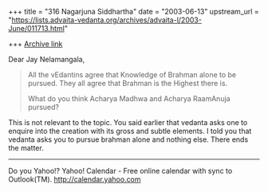 +++
title = "316 Nagarjuna Siddhartha"
date = "2003-06-13"
upstream_url = "https://lists.advaita-vedanta.org/archives/advaita-l/2003-June/011713.html"

+++
[Archive link](https://lists.advaita-vedanta.org/archives/advaita-l/2003-June/011713.html)

 Dear Jay Nelamangala,

> All the vEdantins agree that Knowledge of Brahman
> alone to be pursued.
> They all agree that Brahman is the Highest there is.
> 
> What do you think Acharya Madhwa and Acharya
> RaamAnuja pursued?

This is not relevant to the topic. You said earlier
that vedanta asks one to enquire into the creation
with its gross and subtle elements. I told you that
vedanta asks you to pursue brahman alone and nothing
else. There ends the matter.

__________________________________
Do you Yahoo!?
Yahoo! Calendar - Free online calendar with sync to Outlook(TM).
http://calendar.yahoo.com

